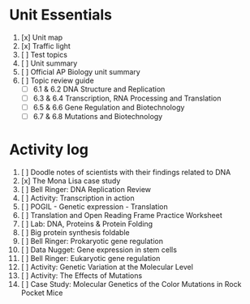 # Unit Essentials
1. [x] Unit map
2. [x] Traffic light
3. [ ] Test topics
4. [ ] Unit summary
5. [ ] Official AP Biology unit summary
6. [ ] Topic review guide  
	- [ ] 6.1 & 6.2 DNA Structure and Replication  
	- [ ] 6.3 & 6.4 Transcription, RNA Processing and Translation  
	- [ ] 6.5 & 6.6 Gene Regulation and Biotechnology  
	- [ ] 6.7 & 6.8 Mutations and Biotechnology

# Activity log
1. [ ] Doodle notes of scientists with their findings related to DNA
2. [x] The Mona Lisa case study
3. [ ] Bell Ringer: DNA Replication Review
4. [ ] Activity: Transcription in action
5. [ ] POGIL - Genetic expression - Translation
6. [ ] Translation and Open Reading Frame Practice Worksheet
7. [ ] Lab: DNA, Proteins & Protein Folding
8. [ ] Big protein synthesis foldable
9. [ ] Bell Ringer: Prokaryotic gene regulation
10. [ ] Data Nugget: Gene expression in stem cells
11. [ ] Bell Ringer: Eukaryotic gene regulation
12. [ ] Activity: Genetic Variation at the Molecular Level
13. [ ] Activity: The Effects of Mutations
14. [ ] Case Study: Molecular Genetics of the Color Mutations in Rock Pocket Mice